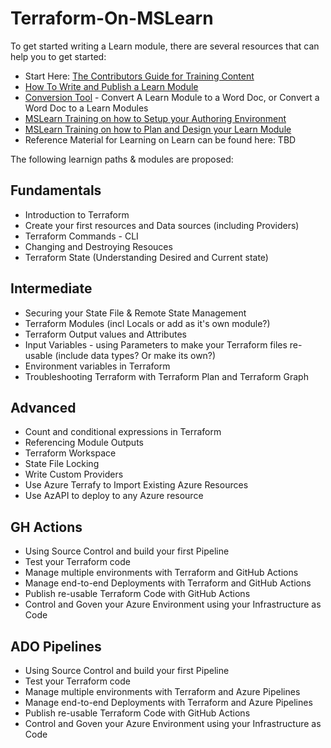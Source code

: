 # Terraform-On-MSLearn

To get started writing a Learn module, there are several resources that can help you to get started: 

- Start Here: [The Contributors Guide for Training Content](https://review.learn.microsoft.com/en-us/help/learn/?branch=main)
- [How To Write and Publish a Learn Module](https://review.learn.microsoft.com/en-us/help/learn/checklist-learn?branch=main&tabs=onboarding)
- [Conversion Tool](https://convertlearntodocweb.azurewebsites.net/) - Convert A Learn Module to a Word Doc, or Convert a Word Doc to a Learn Modules
- [MSLearn Training on how to Setup your Authoring Environment](https://review.learn.microsoft.com/training/paths/setup-install/?branch=main)
- [MSLearn Training on how to Plan and Design your Learn Module](https://review.learn.microsoft.com/en-us/training/paths/plan-design/?branch=main)
- Reference Material for Learning on Learn can be found here: TBD



The following learnign paths & modules are proposed:

## Fundamentals

- Introduction to Terraform
- Create your first resources and Data sources (including Providers)
- Terraform Commands - CLI
- Changing and Destroying Resouces
- Terraform State (Understanding Desired and Current state)

## Intermediate

- Securing your State File & Remote State Management
- Terraform Modules (incl Locals or add as it's own module?)
- Terraform Output values and Attributes
- Input Variables - using Parameters to make your Terraform files re-usable (include data types? Or make its own?)
- Environment variables in Terraform
- Troubleshooting Terraform with Terraform Plan and Terraform Graph

## Advanced

- Count and conditional expressions in Terraform
- Referencing Module Outputs
- Terraform Workspace
- State File Locking
- Write Custom Providers
- Use Azure Terrafy to Import Existing Azure Resources
- Use AzAPI to deploy to any Azure resource

## GH Actions

- Using Source Control and build your first Pipeline
- Test your Terraform code 
- Manage multiple environments with Terraform and GitHub Actions
- Manage end-to-end Deployments with Terraform and GitHub Actions
- Publish re-usable Terraform Code with GitHub Actions
- Control and Goven your Azure Environment using your Infrastructure as Code

## ADO Pipelines

- Using Source Control and build your first Pipeline
- Test your Terraform code 
- Manage multiple environments with Terraform and Azure Pipelines
- Manage end-to-end Deployments with Terraform and Azure Pipelines
- Publish re-usable Terraform Code with GitHub Actions
- Control and Goven your Azure Environment using your Infrastructure as Code

